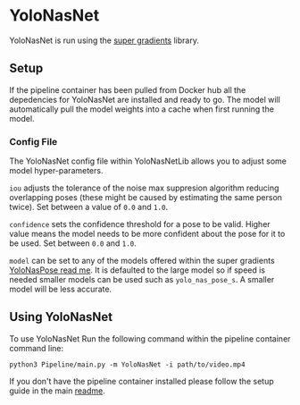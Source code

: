 # YoloNasNet

YoloNasNet is run using the [super gradients](https://github.com/Deci-AI/super-gradients) library.

## Setup

If the pipeline container has been pulled from Docker hub all the depedencies for YoloNasNet are installed and ready to go. The model will automatically pull the model weights into a cache when first running the model.

### Config File

The YoloNasNet config file within YoloNasNetLib allows you to adjust some model hyper-parameters.

```iou``` adjusts the tolerance of the noise max suppresion algorithm reducing overlapping poses (these might be caused by estimating the same person twice). Set between a value of ```0.0``` and ```1.0```.

```confidence``` sets the confidence threshold for a pose to be valid. Higher value means the model needs to be more confident about the pose for it to be used. Set between ```0.0``` and ```1.0```.

```model``` can be set to any of the models offered within the super gradients [YoloNasPose read me](https://github.com/Deci-AI/super-gradients/blob/master/YOLONAS-POSE.md). It is defaulted to the large model so if speed is needed smaller models can be used such as ```yolo_nas_pose_s```. A smaller model will be less accurate.

## Using YoloNasNet

To use YoloNasNet Run the following command within the pipeline container command line:

```
python3 Pipeline/main.py -m YoloNasNet -i path/to/video.mp4
```

If you don't have the pipeline container installed please follow the setup guide in the main [readme](https://github.com/Surfytom/Swim2DPose/blob/main/README.md#pipeline).
